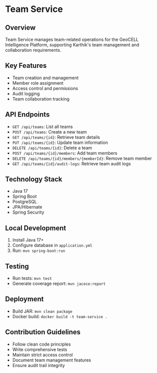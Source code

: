 # Team Service

## Overview
Team Service manages team-related operations for the GeoCELL Intelligence Platform, supporting Karthik's team management and collaboration requirements.

## Key Features
- Team creation and management
- Member role assignment
- Access control and permissions
- Audit logging
- Team collaboration tracking

## API Endpoints
- `GET /api/teams`: List all teams
- `POST /api/teams`: Create a new team
- `GET /api/teams/{id}`: Retrieve team details
- `PUT /api/teams/{id}`: Update team information
- `DELETE /api/teams/{id}`: Delete a team
- `POST /api/teams/{id}/members`: Add team members
- `DELETE /api/teams/{id}/members/{memberId}`: Remove team member
- `GET /api/teams/{id}/audit-logs`: Retrieve team audit logs

## Technology Stack
- Java 17
- Spring Boot
- PostgreSQL
- JPA/Hibernate
- Spring Security

## Local Development
1. Install Java 17+
2. Configure database in `application.yml`
3. Run: `mvn spring-boot:run`

## Testing
- Run tests: `mvn test`
- Generate coverage report: `mvn jacoco:report`

## Deployment
- Build JAR: `mvn clean package`
- Docker build: `docker build -t team-service .`

## Contribution Guidelines
- Follow clean code principles
- Write comprehensive tests
- Maintain strict access control
- Document team management features
- Ensure audit trail integrity
